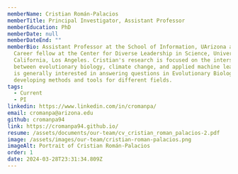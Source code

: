 ```yaml
---
memberName: Cristian Román-Palacios
memberTitle: Principal Investigator, Assistant Professor
memberEducation: PhD
memberDate: null
memberDateEnd: ""
memberBio: Assistant Professor at the School of Information, UArizona and Early
  Career fellow at the Center for Diverse Leadership in Science, University of
  California, Los Angeles. Cristian's research is focused on the intersection
  between evolutionary biology, climate change, and applied machine learning. He
  is generally interested in answering questions in Evolutionary Biology and
  developing methods and tools for different fields.
tags:
  - Current
  - PI
linkedin: https://www.linkedin.com/in/cromanpa/
email: cromanpa@arizona.edu
github: cromanpa94
link: https://cromanpa94.github.io/
resume: /assets/documents/our-team/cv_cristian_roman_palacios-2.pdf
image: /assets/images/our-team/cristian-roman-palacios.png
imageAlt: Portrait of Cristian Román-Palacios
order: 1
date: 2024-03-28T23:31:34.809Z
---
```

